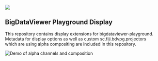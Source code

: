 [![](https://github.com/BIOP/bigdataviewer-playground-display/actions/workflows/build-main.yml/badge.svg)](https://github.com/BIOP/bigdataviewer-playground-display/actions/workflows/build-main.yml)


## BigDataViewer Playground Display 

This repository contains display extensions for bigdataviewer-playground.
Metadata for display options as well as custom sc.fiji.bdvpg.projectors which are using alpha compositing are included in this repository.



![Demo of alpha channels and composition](DemoAlphaLayers.gif)
